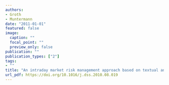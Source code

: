 ```yaml
---
authors:
- Groth
- Muntermann
date: "2011-01-01"
featured: false
image:
  caption: ""
  focal_point: ""
  preview_only: false
publication: ""
publication_types: ["2"]
tags:
- ""
title: "An intraday market risk management approach based on textual analysis"
url_pdf: https://doi.org/10.1016/j.dss.2010.08.019
---
```

